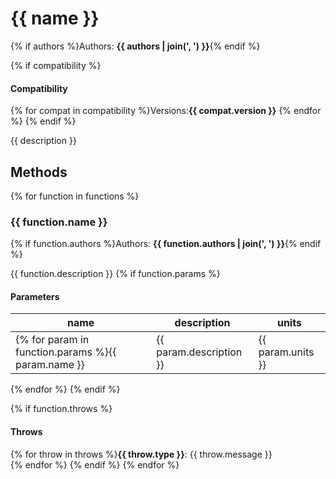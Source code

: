 # {{ name }}
{% if authors %}Authors: **{{ authors | join(', ') }}**{% endif %}

{% if compatibility %}
#### Compatibility
{% for compat in compatibility %}Versions:**{{ compat.version }}** 
{% endfor %}
{% endif %}

{{ description }}

## Methods

{% for function in functions %}
### {{ function.name }}
{% if function.authors %}Authors: **{{ function.authors | join(', ') }}**{% endif %}

{{ function.description }}
{% if function.params %}
#### Parameters
name | description | units
--- | --- | ---
{% for param in function.params %}{{ param.name }} | {{ param.description }} | {{ param.units }}
{% endfor %}
{% endif %}

{% if function.throws %}
#### Throws
{% for throw in throws %}**{{ throw.type }}**: {{ throw.message }}  
{% endfor %}
{% endif %}
{% endfor %}
